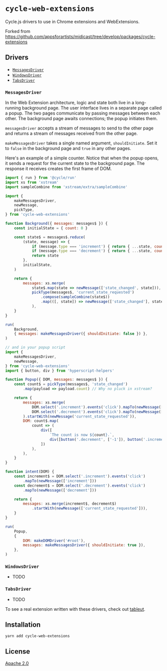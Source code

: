 # `cycle-web-extensions` #

Cycle.js drivers to use in Chrome extensions and WebExtensions.

Forked from https://github.com/appsforartists/midicast/tree/develop/packages/cycle-extensions

## Drivers ##

- [`MessagesDriver`](#MessagesDriver)
- [`WindowsDriver`](#WindowsDriver)
- [`TabsDriver`](#TabsDriver)


### `MessagesDriver` ###

In the Web Extension architecture, logic and state both live in a long-running background page.  The user interface lives in a separate page called a popup.  The two pages communicate by passing messages between each other.  The background page awaits connections; the popup initiates them.

`messagesDriver` accepts a stream of messages to send to the other page and returns a stream of messages received from the other page.

`makeMessagesDriver` takes a single named argument, `shouldInitiate`.  Set it to `false` in the background page and `true` in any other pages.

Here's an example of a simple counter.  Notice that when the popup opens, it sends a request for the current state to the background page.  The response it receives creates the first frame of DOM.

```javascript
import { run } from '@cycle/run'
import xs from 'xstream'
import sampleCombine from 'xstream/extra/sampleCombine'

import {
	makeMessagesDriver,
	newMessage,
	pickType,
} from 'cycle-web-extensions'

function Background({ messages: messages$ }) {
	const initialState = { count: 0 }

	const state$ = messages$.reduce(
		(state, message) => {
			if (message.type === 'increment') { return { ...state, count: state.count + 1 } }
			if (message.type === 'decrement') { return { ...state, count: state.count - 1 } }
			return state
		},
		initialState,
	)

	return {
		messages: xs.merge(
			state$.map(state => newMessage(['state_changed', state])),
			pickType(messages$, 'current_state_requested')
				.compose(sampleCombine(state$))
				.map(([, state]) => newMessage(['state_changed'], state))
			),
	}
}

run(
	Background,
	{ messages: makeMessagesDriver({ shouldInitiate: false }) },
)

// and in your popup script
import {
	makeMessagesDriver,
	newMessage,
} from 'cycle-web-extensions'
import { button, div } from 'hyperscript-helpers'

function Popup({ DOM, messages: messages$ }) {
	const count$ = pickType(messages$, 'state_changed')
		.map(payload => payload.count) // Why no pluck in xstream?

	return {
		messages: xs.merge(
			DOM.select('.increment').events('click').mapTo(newMessage(['increment'])),
			DOM.select('.decrement').events('click').mapTo(newMessage(['decrement'])),
		).startWith(newMessage('current_state_requested')),
		DOM: count$.map(
			count => (
				div([
					`The count is now ${count}.`,
					div([button('.decrement', ['-1']), button('.increment', ['+1'])]),
				])
			),
		),
	}
}

function intent(DOM) {
	const increment$ = DOM.select('.increment').events('click')
		.mapTo(newMessage(['increment']))
	const decrement$ = DOM.select('.decrement').events('click')
		.mapTo(newMessage(['decrement']))

	return {
		messages: xs.merge(increment$, decrement$)
			.startWith(newMessage(['current_state_requested'])),
	}
}

run(
	Popup,
	{
		DOM: makeDOMDriver('#root'),
		messages: makeMessagesDriver({ shouldInitiate: true }),
	},
)
```

### `WindowsDriver` ###

* TODO

### `TabsDriver` ###

* TODO

To see a real extension written with these drivers, check out [tableut](https://github.com/nspaeth/tableut).

## Installation ##

```
yarn add cycle-web-extensions
```

## License ##

[Apache 2.0](http://www.apache.org/licenses/LICENSE-2.0)
